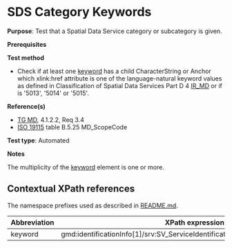 # SDS Category Keywords

**Purpose**: Test that a Spatial Data Service category or subcategory is given.

**Prerequisites**

**Test method**

* Check if at least one [keyword](#keyword) has a child CharacterString or Anchor which xlink:href attribute is one of the language-natural keyword values as defined in Classification of Spatial Data Services Part D 4 [IR_MD](./README.md#ref_IR_MD) or if is '5013', '5014' or '5015'.

**Reference(s)**	 

* [TG MD](./README.md#ref_TG_MD), 4.1.2.2, Req 3.4
* [ISO 19115](./README.md#ref_ISO_19115) table B.5.25 MD_ScopeCode 

**Test type**: Automated

**Notes**

The multiplicity of the [keyword](#keyword) element is one or more.

## Contextual XPath references

The namespace prefixes used as described in [README.md](./README.md#namespaces).

Abbreviation                                   |  XPath expression (relative to gmd:MD_Metadata)
-----------------------------------------------| -------------------------------------------------------------------------
<a name="keyword"></a> keyword   | gmd:identificationInfo[1]/srv:SV_ServiceIdentification/gmd:descriptiveKeywords/gmd:MD_Keywords/gmd:keyword
